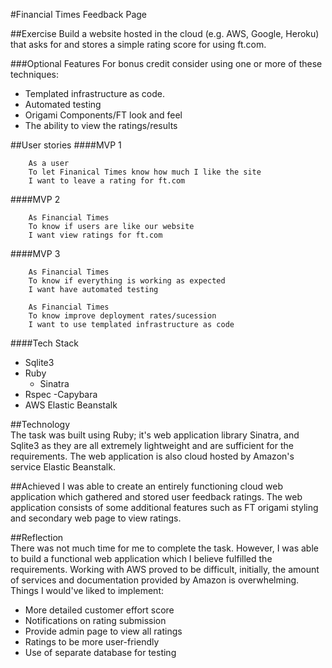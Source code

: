 #Financial Times Feedback Page

##Exercise
Build a website hosted in the cloud (e.g. AWS, Google, Heroku) that asks for and stores a
simple rating score for using ft.com.

###Optional Features
For bonus credit consider using one or more of these techniques:
- Templated infrastructure as code.
- Automated testing
- Origami Components/FT look and feel
- The ability to view the ratings/results

##User stories
####MVP 1

```
    As a user
    To let Finanical Times know how much I like the site
    I want to leave a rating for ft.com
```
####MVP 2
```
    As Financial Times
    To know if users are like our website
    I want view ratings for ft.com
```
####MVP 3
```
    As Financial Times
    To know if everything is working as expected
    I want have automated testing
```

```
    As Financial Times
    To know improve deployment rates/sucession
    I want to use templated infrastructure as code
```

####Tech Stack
- Sqlite3
- Ruby
    - Sinatra
- Rspec
    -Capybara
- AWS Elastic Beanstalk

##Technology       
The task was built using Ruby; it's web application library Sinatra, and Sqlite3 as they are all extremely lightweight and are sufficient for the requirements.  The web application is also cloud hosted by Amazon's service Elastic Beanstalk.

##Achieved 
I was able to create an entirely functioning cloud web application which gathered and stored user feedback ratings. The web application consists of some additional features such as FT origami styling and secondary web page to view ratings. 


##Reflection        
There was not much time for me to complete the task. However, I was able to build a functional web application which I believe fulfilled the requirements. Working with AWS proved to be difficult, initially, the amount of services and documentation provided by Amazon is overwhelming.
Things I would've liked to implement:
- More detailed customer effort score
 - Notifications on rating submission
 - Provide admin page to view all ratings
- Ratings to be more user-friendly
- Use of separate database for testing

